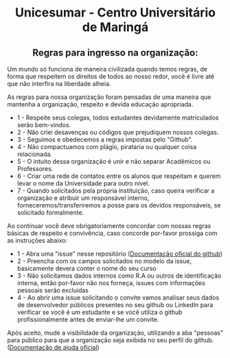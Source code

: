 <h1 align="center">Unicesumar - Centro Universitário de Maringá</h1>

<h2 align="center">Regras para ingresso na organização:</h2>
<p>Um mundo só funciona de maneira civilizada quando temos regras, de forma que respeitem os direitos de todos ao nosso redor, você é livre até que não interfira na liberdade alheia.</p>
<p>As regras para nossa organização foram pensadas de uma maneira que mantenha a organização, respeito e devida educação apropriada.</p>
<ul>
  <li>1 - Respeite seus colegas, todos estudantes devidamente matriculados serão bem-vindos.</li>
  <li>2 - Não criei desavenças ou códigos que prejudiquem nossos colegas.</li>
  <li>3 - Seguimos e obedecemos a regras impostas pelo "Github".</li>
  <li>4 - Não compactuamos com plágio, pirataria ou qualquer coisa relacionada.</li>
  <li>5 - O intuito dessa organização é unir e não separar Acadêmicos ou Professores.</li>
  <li>6 - Criar uma rede de contatos entre os alunos que respeitam e querem levar o nome da Universidade para outro nível.</li>
  <li>7 - Quando solicitados pela própria instituição, caso queira verificar a organização e atribuir um responsável interno, forneceremos/transferiremos a posse para os devidos responsáveis, se solicitado formalmente.</li>
</ul>

<p>Ao continuar você deve obrigatoriamente concordar com nossas regras básicas de respeito e convivência, caso concorde por-favor prossiga com as instruções abaixo:</p>

<ul>
  <li>1 - Abra uma "issue" nesse repositório (<a href="https://docs.github.com/pt/issues/tracking-your-work-with-issues/creating-an-issue">Documentação oficial do github</a>)</li>
  <li>2 - Preencha com os campos solicitados no modelo da issue, basicamente devera conter o nome do seu curso</li>
  <li>3 - Não solicitamos dados internos como R.A ou outros de identificação interna, então por-favor não nos forneça, issues com informações pessoais serão excluídas</li>
  <li>4 - Ao abrir uma issue solicitando o convite vamos analisar seus dados de desenvolvedor públicos presentes no seu github ou LinkedIn para verificar se você é um estudante e se você utiliza o github profissionalmente antes de enviar-lhe um convite.</li>
</ul>

<p>Após aceito, mude a visibilidade da organização, utilizando a aba "pessoas" para público para que a organização seja exibida no seu perfil do github.(<a href="https://docs.github.com/pt/account-and-profile/setting-up-and-managing-your-personal-account-on-github/managing-your-membership-in-organizations/publicizing-or-hiding-organization-membership">Documentação de ajuda oficial</a>)</p>
